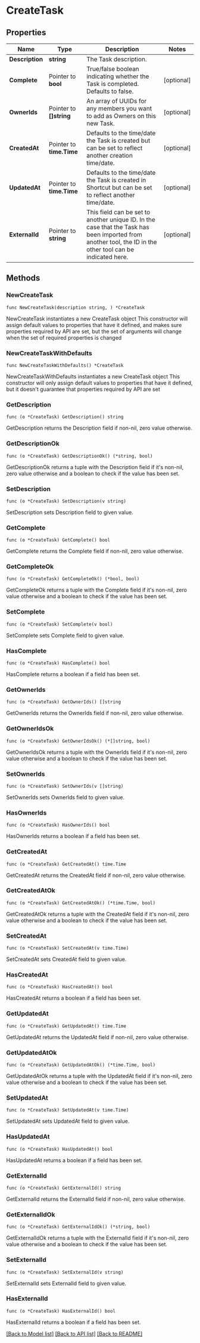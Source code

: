 # CreateTask

## Properties

Name | Type | Description | Notes
------------ | ------------- | ------------- | -------------
**Description** | **string** | The Task description. | 
**Complete** | Pointer to **bool** | True/false boolean indicating whether the Task is completed. Defaults to false. | [optional] 
**OwnerIds** | Pointer to **[]string** | An array of UUIDs for any members you want to add as Owners on this new Task. | [optional] 
**CreatedAt** | Pointer to **time.Time** | Defaults to the time/date the Task is created but can be set to reflect another creation time/date. | [optional] 
**UpdatedAt** | Pointer to **time.Time** | Defaults to the time/date the Task is created in Shortcut but can be set to reflect another time/date. | [optional] 
**ExternalId** | Pointer to **string** | This field can be set to another unique ID. In the case that the Task has been imported from another tool, the ID in the other tool can be indicated here. | [optional] 

## Methods

### NewCreateTask

`func NewCreateTask(description string, ) *CreateTask`

NewCreateTask instantiates a new CreateTask object
This constructor will assign default values to properties that have it defined,
and makes sure properties required by API are set, but the set of arguments
will change when the set of required properties is changed

### NewCreateTaskWithDefaults

`func NewCreateTaskWithDefaults() *CreateTask`

NewCreateTaskWithDefaults instantiates a new CreateTask object
This constructor will only assign default values to properties that have it defined,
but it doesn't guarantee that properties required by API are set

### GetDescription

`func (o *CreateTask) GetDescription() string`

GetDescription returns the Description field if non-nil, zero value otherwise.

### GetDescriptionOk

`func (o *CreateTask) GetDescriptionOk() (*string, bool)`

GetDescriptionOk returns a tuple with the Description field if it's non-nil, zero value otherwise
and a boolean to check if the value has been set.

### SetDescription

`func (o *CreateTask) SetDescription(v string)`

SetDescription sets Description field to given value.


### GetComplete

`func (o *CreateTask) GetComplete() bool`

GetComplete returns the Complete field if non-nil, zero value otherwise.

### GetCompleteOk

`func (o *CreateTask) GetCompleteOk() (*bool, bool)`

GetCompleteOk returns a tuple with the Complete field if it's non-nil, zero value otherwise
and a boolean to check if the value has been set.

### SetComplete

`func (o *CreateTask) SetComplete(v bool)`

SetComplete sets Complete field to given value.

### HasComplete

`func (o *CreateTask) HasComplete() bool`

HasComplete returns a boolean if a field has been set.

### GetOwnerIds

`func (o *CreateTask) GetOwnerIds() []string`

GetOwnerIds returns the OwnerIds field if non-nil, zero value otherwise.

### GetOwnerIdsOk

`func (o *CreateTask) GetOwnerIdsOk() (*[]string, bool)`

GetOwnerIdsOk returns a tuple with the OwnerIds field if it's non-nil, zero value otherwise
and a boolean to check if the value has been set.

### SetOwnerIds

`func (o *CreateTask) SetOwnerIds(v []string)`

SetOwnerIds sets OwnerIds field to given value.

### HasOwnerIds

`func (o *CreateTask) HasOwnerIds() bool`

HasOwnerIds returns a boolean if a field has been set.

### GetCreatedAt

`func (o *CreateTask) GetCreatedAt() time.Time`

GetCreatedAt returns the CreatedAt field if non-nil, zero value otherwise.

### GetCreatedAtOk

`func (o *CreateTask) GetCreatedAtOk() (*time.Time, bool)`

GetCreatedAtOk returns a tuple with the CreatedAt field if it's non-nil, zero value otherwise
and a boolean to check if the value has been set.

### SetCreatedAt

`func (o *CreateTask) SetCreatedAt(v time.Time)`

SetCreatedAt sets CreatedAt field to given value.

### HasCreatedAt

`func (o *CreateTask) HasCreatedAt() bool`

HasCreatedAt returns a boolean if a field has been set.

### GetUpdatedAt

`func (o *CreateTask) GetUpdatedAt() time.Time`

GetUpdatedAt returns the UpdatedAt field if non-nil, zero value otherwise.

### GetUpdatedAtOk

`func (o *CreateTask) GetUpdatedAtOk() (*time.Time, bool)`

GetUpdatedAtOk returns a tuple with the UpdatedAt field if it's non-nil, zero value otherwise
and a boolean to check if the value has been set.

### SetUpdatedAt

`func (o *CreateTask) SetUpdatedAt(v time.Time)`

SetUpdatedAt sets UpdatedAt field to given value.

### HasUpdatedAt

`func (o *CreateTask) HasUpdatedAt() bool`

HasUpdatedAt returns a boolean if a field has been set.

### GetExternalId

`func (o *CreateTask) GetExternalId() string`

GetExternalId returns the ExternalId field if non-nil, zero value otherwise.

### GetExternalIdOk

`func (o *CreateTask) GetExternalIdOk() (*string, bool)`

GetExternalIdOk returns a tuple with the ExternalId field if it's non-nil, zero value otherwise
and a boolean to check if the value has been set.

### SetExternalId

`func (o *CreateTask) SetExternalId(v string)`

SetExternalId sets ExternalId field to given value.

### HasExternalId

`func (o *CreateTask) HasExternalId() bool`

HasExternalId returns a boolean if a field has been set.


[[Back to Model list]](../README.md#documentation-for-models) [[Back to API list]](../README.md#documentation-for-api-endpoints) [[Back to README]](../README.md)


